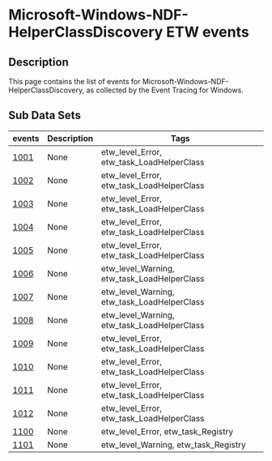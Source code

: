 # Microsoft-Windows-NDF-HelperClassDiscovery ETW events

## Description
This page contains the list of events for Microsoft-Windows-NDF-HelperClassDiscovery, as collected by the Event Tracing for Windows.

## Sub Data Sets
|events|Description|Tags|
|---|---|---|
|[1001](events/event-1001.md)|None|etw_level_Error, etw_task_LoadHelperClass|
|[1002](events/event-1002.md)|None|etw_level_Error, etw_task_LoadHelperClass|
|[1003](events/event-1003.md)|None|etw_level_Error, etw_task_LoadHelperClass|
|[1004](events/event-1004.md)|None|etw_level_Error, etw_task_LoadHelperClass|
|[1005](events/event-1005.md)|None|etw_level_Error, etw_task_LoadHelperClass|
|[1006](events/event-1006.md)|None|etw_level_Warning, etw_task_LoadHelperClass|
|[1007](events/event-1007.md)|None|etw_level_Warning, etw_task_LoadHelperClass|
|[1008](events/event-1008.md)|None|etw_level_Warning, etw_task_LoadHelperClass|
|[1009](events/event-1009.md)|None|etw_level_Error, etw_task_LoadHelperClass|
|[1010](events/event-1010.md)|None|etw_level_Error, etw_task_LoadHelperClass|
|[1011](events/event-1011.md)|None|etw_level_Error, etw_task_LoadHelperClass|
|[1012](events/event-1012.md)|None|etw_level_Error, etw_task_LoadHelperClass|
|[1100](events/event-1100.md)|None|etw_level_Error, etw_task_Registry|
|[1101](events/event-1101.md)|None|etw_level_Warning, etw_task_Registry|
